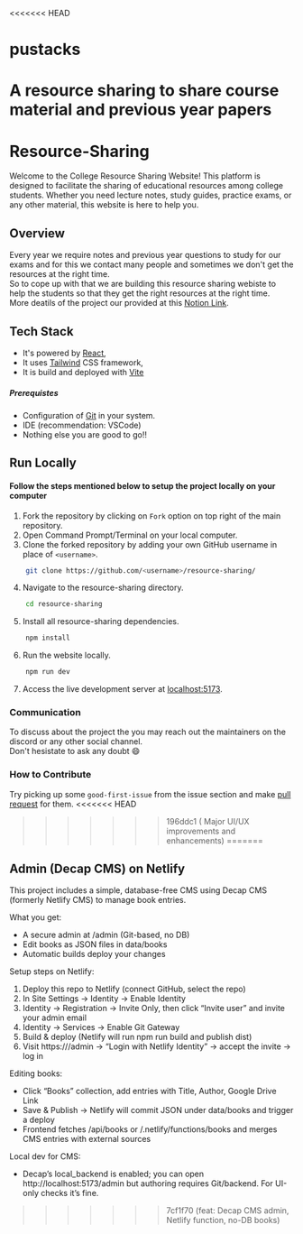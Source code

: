 <<<<<<< HEAD
# pustacks
A resource sharing to share course material and previous year papers
=======
# Resource-Sharing

Welcome to the College Resource Sharing Website! This platform is designed to facilitate the sharing of educational resources among college students. Whether you need lecture notes, study guides, practice exams, or any other material, this website is here to help you.

## Overview

Every year we require notes and previous year questions to study for our exams and for this we contact many people and sometimes we don't get the resources at the right time.
<br>
So to cope up with that we are building this resource sharing webiste to help the students so that they get the right resources at the right time.
<br>
More deatils of the project our provided at this [Notion Link](https://grey-soybean-258.notion.site/Resource-Sharing-da954660ddf44771895d56321195aae4).

## Tech Stack

- It's powered by [React](https://react.dev/),
- It uses [Tailwind](https://tailwindcss.com) CSS framework,
- It is build and deployed with [Vite](https://vitejs.dev/)

##### Prerequistes

- Configuration of [Git](https://docs.github.com/en/get-started/quickstart/set-up-git) in your system.
- IDE (recommendation: VSCode)
- Nothing else you are good to go!!

## Run Locally

#### Follow the steps mentioned below to setup the project locally on your computer

1. Fork the repository by clicking on `Fork` option on top right of the main repository.
2. Open Command Prompt/Terminal on your local computer.
3. Clone the forked repository by adding your own GitHub username in place of `<username>`.

```bash
    git clone https://github.com/<username>/resource-sharing/
```

4. Navigate to the resource-sharing directory.

```bash
    cd resource-sharing
```

5. Install all resource-sharing dependencies.

```bash
    npm install
```

6. Run the website locally.

```bash
    npm run dev
```

7. Access the live development server at [localhost:5173](http://localhost:5173).

### Communication

To discuss about the project the you may reach out the maintainers on the discord or any other social channel.<br>
Don't hesistate to ask any doubt 😄

### How to Contribute

Try picking up some `good-first-issue` from the issue section and make [pull request](https://docs.github.com/en/pull-requests/collaborating-with-pull-requests/proposing-changes-to-your-work-with-pull-requests/creating-a-pull-request) for them.
<<<<<<< HEAD
>>>>>>> 196ddc1 ( Major UI/UX improvements and enhancements)
=======

## Admin (Decap CMS) on Netlify

This project includes a simple, database-free CMS using Decap CMS (formerly Netlify CMS) to manage book entries.

What you get:
- A secure admin at /admin (Git-based, no DB)
- Edit books as JSON files in data/books
- Automatic builds deploy your changes

Setup steps on Netlify:
1) Deploy this repo to Netlify (connect GitHub, select the repo)
2) In Site Settings → Identity → Enable Identity
3) Identity → Registration → Invite Only, then click “Invite user” and invite your admin email
4) Identity → Services → Enable Git Gateway
5) Build & deploy (Netlify will run npm run build and publish dist)
6) Visit https://<your-site>/admin → “Login with Netlify Identity” → accept the invite → log in

Editing books:
- Click “Books” collection, add entries with Title, Author, Google Drive Link
- Save & Publish → Netlify will commit JSON under data/books and trigger a deploy
- Frontend fetches /api/books or /.netlify/functions/books and merges CMS entries with external sources

Local dev for CMS:
- Decap’s local_backend is enabled; you can open http://localhost:5173/admin but authoring requires Git/backend. For UI-only checks it’s fine.
>>>>>>> 7cf1f70 (feat: Decap CMS admin, Netlify function, no-DB books)
